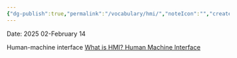 ```yaml
---
{"dg-publish":true,"permalink":"/vocabulary/hmi/","noteIcon":"","created":"2025-07-07T14:23:47.957-05:00"}
---
```


Date: 2025 02-February 14

Human-machine interface
[What is HMI? Human Machine Interface](https://inductiveautomation.com/resources/article/what-is-hmi)
